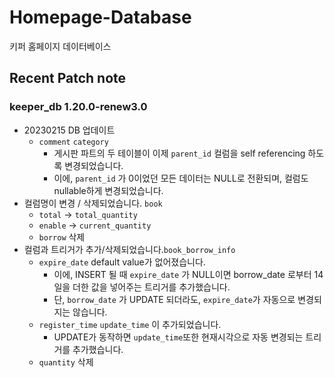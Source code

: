 # Homepage-Database

키퍼 홈페이지 데이터베이스

## Recent Patch note

### keeper_db 1.20.0-renew3.0

-   20230215 DB 업데이트
    -   `comment` `category`
        -   게시판 파트의 두 테이블이 이제 `parent_id` 컬럼을 self referencing 하도록 변경되었습니다.
        -   이에, `parent_id` 가 0이었던 모든 데이터는 NULL로 전환되며, 컬럼도 nullable하게 변경되었습니다.
-   컬럼명이 변경 / 삭제되었습니다. `book`
    -   `total` -> `total_quantity`
    -   `enable` -> `current_quantity`
    -   `borrow` 삭제
-   컬럼과 트리거가 추가/삭제되었습니다.`book_borrow_info`
    -   `expire_date` default value가 없어졌습니다.
        -   이에, INSERT 될 때 `expire_date` 가 NULL이면 borrow_date 로부터 14일을 더한 값을 넣어주는 트리거를 추가했습니다.
        -   단, `borrow_date` 가 UPDATE 되더라도, `expire_date`가 자동으로 변경되지는 않습니다.
    -   `register_time` `update_time` 이 추가되었습니다.
        -   UPDATE가 동작하면 `update_time`또한 현재시각으로 자동 변경되는 트리거를 추가했습니다.
    -   `quantity` 삭제
